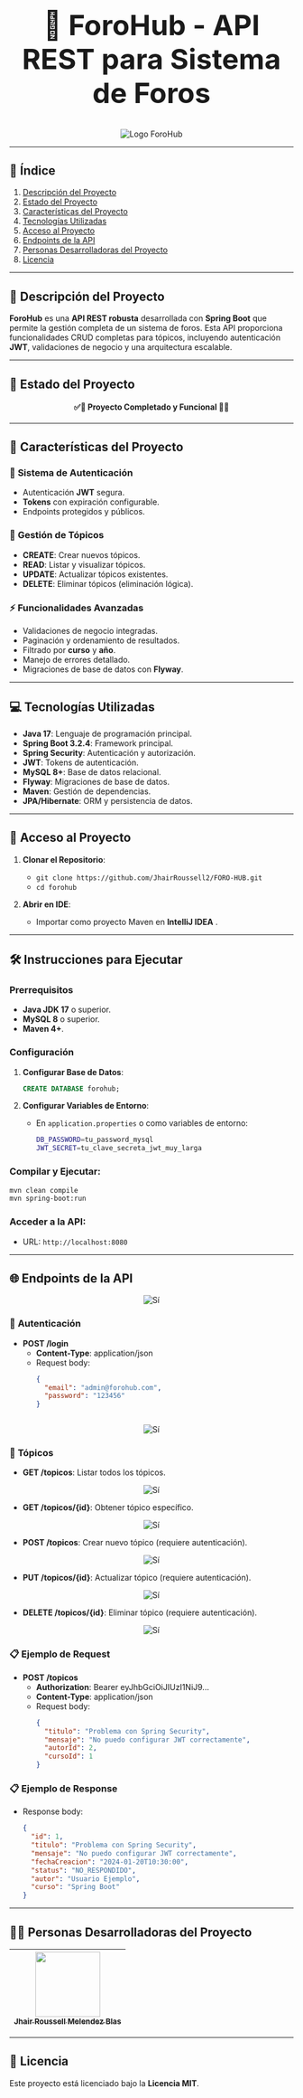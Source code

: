 
<h1 align="center" style="font-size: 50px;">🚀 ForoHub - API REST para Sistema de Foros</h1>
<p align="center"> <img src="./paraREADME/1.jpg" alt="Logo ForoHub"> </p>

---

## 📌 **Índice**
1. [Descripción del Proyecto](#-descripción-del-proyecto)
2. [Estado del Proyecto](#-estado-del-proyecto)
3. [Características del Proyecto](#-características-del-proyecto)
4. [Tecnologías Utilizadas](#-tecnologías-utilizadas)
5. [Acceso al Proyecto](#-acceso-al-proyecto)
6. [Endpoints de la API](#-endpoints-de-la-api)
7. [Personas Desarrolladoras del Proyecto](#-personas-desarrolladoras-del-proyecto)
8. [Licencia](#-licencia)

---

## 📖 **Descripción del Proyecto**

**ForoHub** es una **API REST robusta** desarrollada con **Spring Boot** que permite la gestión completa de un sistema de foros. Esta API proporciona funcionalidades CRUD completas para tópicos, incluyendo autenticación **JWT**, validaciones de negocio y una arquitectura escalable.

---

## 🚀 **Estado del Proyecto**

<h4 align="center">
 ✅🎉 Proyecto Completado y Funcional 🎉✅
</h4>

---

## 🔧 **Características del Proyecto**

### 🔐 **Sistema de Autenticación**
- Autenticación **JWT** segura.
- **Tokens** con expiración configurable.
- Endpoints protegidos y públicos.

### 💾 **Gestión de Tópicos**
- **CREATE**: Crear nuevos tópicos.
- **READ**: Listar y visualizar tópicos.
- **UPDATE**: Actualizar tópicos existentes.
- **DELETE**: Eliminar tópicos (eliminación lógica).

### ⚡ **Funcionalidades Avanzadas**
- Validaciones de negocio integradas.
- Paginación y ordenamiento de resultados.
- Filtrado por **curso** y **año**.
- Manejo de errores detallado.
- Migraciones de base de datos con **Flyway**.

---

## 💻 **Tecnologías Utilizadas**

- **Java 17**: Lenguaje de programación principal.
- **Spring Boot 3.2.4**: Framework principal.
- **Spring Security**: Autenticación y autorización.
- **JWT**: Tokens de autenticación.
- **MySQL 8+**: Base de datos relacional.
- **Flyway**: Migraciones de base de datos.
- **Maven**: Gestión de dependencias.
- **JPA/Hibernate**: ORM y persistencia de datos.

---

## 📁 **Acceso al Proyecto**

1. **Clonar el Repositorio**:
   - `git clone https://github.com/JhairRoussell2/FORO-HUB.git`
   - `cd forohub`

2. **Abrir en IDE**:
   - Importar como proyecto Maven en **IntelliJ IDEA** .

---

## 🛠️ **Instrucciones para Ejecutar**

### Prerrequisitos
- **Java JDK 17** o superior.
- **MySQL 8** o superior.
- **Maven 4+**.

### Configuración
1. **Configurar Base de Datos**:
   ```sql
   CREATE DATABASE forohub;
   ```

2. **Configurar Variables de Entorno**:
   - En `application.properties` o como variables de entorno:
     ```bash
     DB_PASSWORD=tu_password_mysql
     JWT_SECRET=tu_clave_secreta_jwt_muy_larga
     ```

### Compilar y Ejecutar:
```bash
mvn clean compile
mvn spring-boot:run
```

### Acceder a la API:
- URL: `http://localhost:8080`

---

## 🌐 **Endpoints de la API**
<p align="center">
  <img src="./paraREADME/Ejm0.jpg" alt="Sí">
</p>


### 🔐 **Autenticación**
- **POST /login**
  - **Content-Type**: application/json
  - Request body:
    ```json
    {
      "email": "admin@forohub.com",
      "password": "123456"
    }
    

    
<p align="center">
  <img src="./paraREADME/Ejm1.jpg" alt="Sí">
</p>

### 📝 **Tópicos**
- **GET /topicos**: Listar todos los tópicos.


<p align="center">
  <img src="./paraREADME/Ejm3.jpg" alt="Sí">
</p>


- **GET /topicos/{id}**: Obtener tópico específico.


<p align="center">
  <img src="./paraREADME/Ejm4.jpg" alt="Sí">
</p>



- **POST /topicos**: Crear nuevo tópico (requiere autenticación).

  
<p align="center">
  <img src="./paraREADME/Ejm2.jpg" alt="Sí">
</p>


- **PUT /topicos/{id}**: Actualizar tópico (requiere autenticación).


<p align="center">
  <img src="./paraREADME/Ejm5.jpg" alt="Sí">
</p>


- **DELETE /topicos/{id}**: Eliminar tópico (requiere autenticación).


<p align="center">
  <img src="./paraREADME/Ejm6.jpg" alt="Sí">
</p>


### 📋 **Ejemplo de Request**
- **POST /topicos**
  - **Authorization**: Bearer eyJhbGciOiJIUzI1NiJ9...
  - **Content-Type**: application/json
  - Request body:
    ```json
    {
      "titulo": "Problema con Spring Security",
      "mensaje": "No puedo configurar JWT correctamente",
      "autorId": 2,
      "cursoId": 1
    }
    ```


### 📋 **Ejemplo de Response**
- Response body:
  ```json
  {
    "id": 1,
    "titulo": "Problema con Spring Security",
    "mensaje": "No puedo configurar JWT correctamente",
    "fechaCreacion": "2024-01-20T10:30:00",
    "status": "NO_RESPONDIDO",
    "autor": "Usuario Ejemplo",
    "curso": "Spring Boot"
  }
  ```

---

## 🧑‍💻 **Personas Desarrolladoras del Proyecto**

| [<img src="https://avatars.githubusercontent.com/u/181286163?v=4" width=115><br><sub>Jhair Roussell Melendez Blas</sub>](https://github.com/JhairRoussell2) |
| :---: |

---

## 📜 **Licencia**

Este proyecto está licenciado bajo la **Licencia MIT**.
